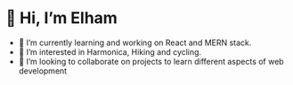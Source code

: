 # 👋 Hi, I’m Elham
- 🌱 I’m currently learning and working on React and MERN stack. 
- 👀 I’m interested in Harmonica, Hiking and cycling.
- 💞️ I’m looking to collaborate on projects to learn different aspects of web development



